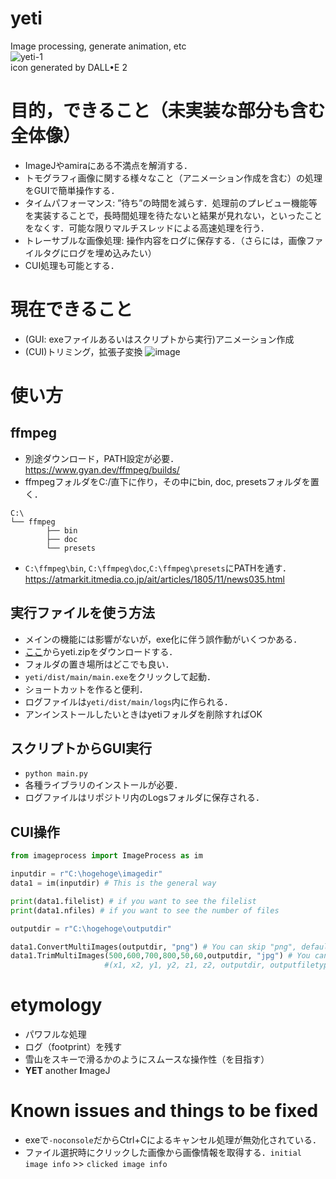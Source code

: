 # yeti
Image processing, generate animation, etc   
![yeti-1](https://user-images.githubusercontent.com/61795460/218634393-d48fac83-5b90-4ec7-9860-59b73c62a80f.png)                  
icon generated by DALL•E 2

# 目的，できること（未実装な部分も含む全体像）
- ImageJやamiraにある不満点を解消する．
- トモグラフィ画像に関する様々なこと（アニメーション作成を含む）の処理をGUIで簡単操作する．
- タイムパフォーマンス: ”待ち”の時間を減らす．処理前のプレビュー機能等を実装することで，長時間処理を待たないと結果が見れない，といったことをなくす．可能な限りマルチスレッドによる高速処理を行う．
- トレーサブルな画像処理: 操作内容をログに保存する．（さらには，画像ファイルタグにログを埋め込みたい）
- CUI処理も可能とする．

# 現在できること
- (GUI: exeファイルあるいはスクリプトから実行)アニメーション作成
- (CUI)トリミング，拡張子変換
![image](https://user-images.githubusercontent.com/61795460/218638281-c3ef9bec-6786-4842-b73f-a55437ac672b.png)


# 使い方
## ffmpeg
- 別途ダウンロード，PATH設定が必要．  
https://www.gyan.dev/ffmpeg/builds/
- ffmpegフォルダをC:/直下に作り，その中にbin, doc, presetsフォルダを置く．   
```
C:\
└── ffmpeg   
        ├── bin   
        ├── doc   
        └── presets   
```
- `C:\ffmpeg\bin`, `C:\ffmpeg\doc`,`C:\ffmpeg\presets`にPATHを通す．    
https://atmarkit.itmedia.co.jp/ait/articles/1805/11/news035.html
## 実行ファイルを使う方法
- メインの機能には影響がないが，exe化に伴う誤作動がいくつかある．
- [ここ](https://github.com/hokudai-paleo/yeti/releases)からyeti.zipをダウンロードする．
- フォルダの置き場所はどこでも良い．
- `yeti/dist/main/main.exe`をクリックして起動．
- ショートカットを作ると便利．
- ログファイルは`yeti/dist/main/logs`内に作られる．
- アンインストールしたいときはyetiフォルダを削除すればOK
## スクリプトからGUI実行
- `python main.py`
- 各種ライブラリのインストールが必要．
- ログファイルはリポジトリ内のLogsフォルダに保存される．
## CUI操作
```python
from imageprocess import ImageProcess as im

inputdir = r"C:\hogehoge\imagedir"
data1 = im(inputdir) # This is the general way

print(data1.filelist) # if you want to see the filelist
print(data1.nfiles) # if you want to see the number of files

outputdir = r"C:\hogehoge\outputdir"

data1.ConvertMultiImages(outputdir, "png") # You can skip "png", default=tif
data1.TrimMultiImages(500,600,700,800,50,60,outputdir, "jpg") # You can skip "jpg", default=tif
                     #(x1, x2, y1, y2, z1, z2, outputdir, outputfiletype)
```


# etymology
- パワフルな処理
- ログ（footprint）を残す
- 雪山をスキーで滑るかのようにスムースな操作性（を目指す）
- **YET** another **I**mageJ

# Known issues and things to be fixed
- exeで`-noconsole`だからCtrl+Cによるキャンセル処理が無効化されている．
- ファイル選択時にクリックした画像から画像情報を取得する．`initial image info` >> `clicked image info`
